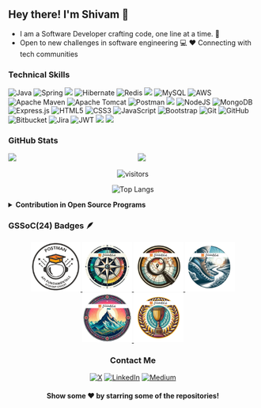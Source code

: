 ## Hey there! I'm Shivam 👋

- I am a Software Developer crafting code, one line at a time. 🚀 
- Open to new challenges in software engineering 💻 ❤ Connecting with tech communities

### Technical Skills

![Java](https://img.shields.io/badge/java-%23ED8B00.svg?style=flat&logo=openjdk&logoColor=white) ![Spring](https://img.shields.io/badge/Spring-%236DB33F.svg?style=flat&logo=spring&logoColor=white) <img src="https://img.shields.io/badge/-Spring%20Boot-green?style=flat&logo=spring&logoColor=white"> ![Hibernate](https://img.shields.io/badge/Hibernate-59666C?style=flat&logo=Hibernate&logoColor=white) ![Redis](https://img.shields.io/badge/redis-%23DD0031.svg?style=flat&logo=redis&logoColor=white) <img src="https://img.shields.io/badge/-SQL-blue?style=flat&logo=sql&logoColor=white"> ![MySQL](https://img.shields.io/badge/mysql-4479A1.svg?style=flat&logo=mysql&logoColor=white) ![AWS](https://img.shields.io/badge/AWS-%23FF9900.svg?style=flat&logo=amazon-aws&logoColor=white) ![Apache Maven](https://img.shields.io/badge/Apache%20Maven-C71A36?style=flat&logo=Apache%20Maven&logoColor=white) ![Apache Tomcat](https://img.shields.io/badge/apache%20tomcat-%23F8DC75.svg?style=flat&logo=apache-tomcat&logoColor=black) ![Postman](https://img.shields.io/badge/Postman-FF6C37?style=flat&logo=postman&logoColor=white) <img src="https://img.shields.io/badge/-React-%2361DAFB?style=flat&logo=react&logoColor=white">  ![NodeJS](https://img.shields.io/badge/node.js-6DA55F?style=flat&logo=node.js&logoColor=white) ![MongoDB](https://img.shields.io/badge/MongoDB-%234ea94b.svg?style=flat&logo=mongodb&logoColor=white) ![Express.js](https://img.shields.io/badge/express.js-%23404d59.svg?style=flat&logo=express&logoColor=%2361DAFB) ![HTML5](https://img.shields.io/badge/html5-%23E34F26.svg?style=flat&logo=html5&logoColor=white) ![CSS3](https://img.shields.io/badge/css3-%231572B6.svg?style=flat&logo=css3&logoColor=white) ![JavaScript](https://img.shields.io/badge/javascript-%23323330.svg?style=flat&logo=javascript&logoColor=%23F7DF1E) ![Bootstrap](https://img.shields.io/badge/bootstrap-%238511FA.svg?style=flat&logo=bootstrap&logoColor=white)  ![Git](https://img.shields.io/badge/git-%23F05033.svg?style=flat&logo=git&logoColor=white) ![GitHub](https://img.shields.io/badge/github-%23121011.svg?style=flat&logo=github&logoColor=white) ![Bitbucket](https://img.shields.io/badge/bitbucket-%230047B3.svg?style=flat&logo=bitbucket&logoColor=white) ![Jira](https://img.shields.io/badge/jira-%230A0FFF.svg?style=flat&logo=jira&logoColor=white) ![JWT](https://img.shields.io/badge/JWT-black?style=flat&logo=JSON%20web%20tokens) <img src="https://img.shields.io/badge/-Problem%20Solving-ffa804?style=flat"> <img src="https://img.shields.io/badge/-Database%20Management-4d008f?style=flat"> <br />

### GitHub Stats

<img  src="https://github-readme-stats.vercel.app/api?username=shivamgaur99&show_icons=true&theme=tokyonight" width="48%" align="right" >
<img  src="https://github-readme-streak-stats.herokuapp.com/?user=shivamgaur99&theme=tokyonight" width="48%" >
<br>
<div align="center">

![visitors](https://visitor-badge.laobi.icu/badge?page_id=shivamgaur99.shivamgaur99)
</div>

<div align="center">

<!---
<img src="https://quotes-github-readme.vercel.app/api?type=vetical&theme=dark" alt="Random Dev Quote" align="left"/>
--->

![Top Langs](https://github-readme-stats.vercel.app/api/top-langs/?username=shivamgaur99&show_icons=true&theme=tokyonight&layout=compact)
</div>

<!-- Contribution in Open Source Programs Section -->
<details>
  <summary><strong>Contribution in Open Source Programs</strong></summary>
  <!-- Badges Earned Section -->
   <details>
     <summary><strong>GSSoC(24) Badges 🪶</strong></summary>
     <div align="center"><img src="https://raw.githubusercontent.com/girlscript/gssoc-website-new/main/public/badges/postman.png" width="100px" height="100px" />
        <img src="https://github.com/shivamgaur99/shivamgaur99/blob/main/badges/Postman%20API%20Fundamentals%20Student%20Expert%20Badge.png" 
          alt="GSSoC'24 Postman API Fundamentals Student Expert Badge" width="100" style="margin: 10px;">
       <img src="https://github.com/shivamgaur99/shivamgaur99/blob/main/badges/Explorer%20Badge.png" alt="GSSoC'24 Explorer Badge" width="100" style="margin: 10px;">
       <img src="https://github.com/shivamgaur99/shivamgaur99/blob/main/badges/Adventurer%20Badge.png" alt="GSSoC'24 Adventurer Badge" width="100" style="margin: 10px;">
       <img src="https://github.com/shivamgaur99/shivamgaur99/blob/main/badges/Trailblazer%20Badge.png" alt="GSSoC'24 Trailblazer Badge" width="100" style="margin: 10px;">
       <img src="https://github.com/shivamgaur99/shivamgaur99/blob/main/badges/Summit%20Seeker%20Badge.png" alt="GSSoC'24 Summit Seeker Badge" width="100" style="margin: 10px;">
        <img src="https://github.com/shivamgaur99/shivamgaur99/blob/main/badges/Champion%20Badge.png" alt="GSSoC'24 Champion Badge Badge" width="100" style="margin: 10px;"></a>
     </div>
   </details>
  <div align="center">
    <img src="https://github.com/shivamgaur99/shivamgaur99/blob/main/badges/gssoc.png" alt="GirlScript Summer of Code" width="100">
  </div>
</details>
  
  

### GSSoC(24) Badges 🪶
<div style='display:flex; align-items:center; gap: 10px;' align='center'><a href="https://gssoc.girlscript.tech/leaderboard">
<img src="https://raw.githubusercontent.com/girlscript/gssoc-website-new/main/public/badges/postman.png" width="100px" height="100px" />
  <img src="https://github.com/girlscript/gssoc-website-new/blob/main/public/badges/1.png" width="100px" height="100px" />
  <img src="https://github.com/girlscript/gssoc-website-new/blob/main/public/badges/2.png" width="100px" height="100px" />
  <img src="https://github.com/girlscript/gssoc-website-new/blob/main/public/badges/3.png" width="100px" height="100px" />
  <img src="https://github.com/girlscript/gssoc-website-new/blob/main/public/badges/4.png" width="100px" height="100px" />
  <img src="https://github.com/girlscript/gssoc-website-new/blob/main/public/badges/5.png" width="100px" height="100px" /></a>
</div>

<div align="center">

### Contact Me

[![X](https://img.shields.io/badge/X-black.svg?logo=X&logoColor=white)](https://x.com/shivam1gaur) 
[![LinkedIn](https://img.shields.io/badge/LinkedIn-%230077B5.svg?logo=linkedin&logoColor=white)](https://linkedin.com/in/shivam1gaur) 
[![Medium](https://img.shields.io/badge/Medium-12100E?logo=medium&logoColor=white)](https://medium.com/@@shivam_gaur) 

</div>

<div align="center">
 
#### Show some ❤️ by starring some of the repositories!

</div>

<!---

- 👋 Hi, I’m @shivamgaur99
- 👀 I’m interested in ...
- 🌱 I’m currently learning ...
- 💞️ I’m looking to collaborate on ...
- 📫 How to reach me ...
- 😄 Pronouns: ...
- ⚡ Fun fact: ...

shivamgaur99/shivamgaur99 is a ✨ special ✨ repository because its `README.md` (this file) appears on your GitHub profile.
You can click the Preview link to take a look at your changes.
--->
